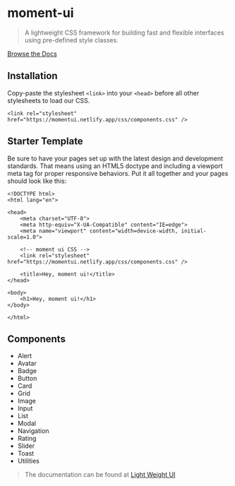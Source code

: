 # moment-ui 

> A lightweight CSS framework for building fast and flexible interfaces using pre-defined style classes.

[Browse the Docs](https://momentui.netlify.app/)

## Installation
Copy-paste the stylesheet ```<link>``` into your ```<head>``` before all other stylesheets to load our CSS.

```<link rel="stylesheet" href="https://momentui.netlify.app/css/components.css" />```

## Starter Template
Be sure to have your pages set up with the latest design and development standards. That means using an HTML5 doctype and including a viewport meta tag for proper responsive behaviors. Put it all together and your pages should look like this:

```
<!DOCTYPE html>
<html lang="en">

<head>
    <meta charset="UTF-8">
    <meta http-equiv="X-UA-Compatible" content="IE=edge">
    <meta name="viewport" content="width=device-width, initial-scale=1.0">

    <!-- moment ui CSS -->
    <link rel="stylesheet" href="https://momentui.netlify.app/css/components.css" />

    <title>Hey, moment ui!</title>
</head>

<body>
    <h1>Hey, moment ui!</h1>
</body>

</html>
```

## Components
- Alert
- Avatar
- Badge
- Button
- Card
- Grid
- Image
- Input
- List
- Modal
- Navigation
- Rating
- Slider
- Toast
- Utilities

> The documentation can be found at [Light Weight UI](https://vercel.com/nileshsingh234/light-weight-ui/4BR3fzFeQy8vXzgdwfxtyXnDZQaY) 

